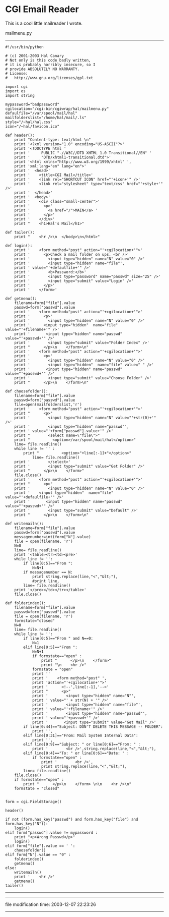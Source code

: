 CGI Email Reader
================

This is a cool little mailreader I wrote.

mailmenu.py

* * *

    
    #!/usr/bin/python
    
    # (c) 2001-2003 Hal Canary
    # Not only is this code badly written, 
    # it is probably horribly insecure, so I 
    # provide ABSOLUTELY NO WARRANTY.
    # License:
    # 	http://www.gnu.org/licenses/gpl.txt
    
    import cgi
    import os
    import string
    
    mypassword="badpassword"
    cgilocation="/cgi-bin/cgiwrap/hal/mailmenu.py"
    defaulfile="/var/spool/mail/hal"
    mailfolderslist="/home/hal/mail/.ls"
    style="/~hal/hal.css"
    icon="/~hal/favicon.ico"
    
    def header():
    	print "Content-type: text/html \n"
    	print '<?xml version="1.0" encoding="US-ASCII"?>'
    	print '<!DOCTYPE html '
    	print '     PUBLIC "-//W3C//DTD XHTML 1.0 Transitional//EN" '
    	print '     "DTD/xhtml1-transitional.dtd">'
    	print '<html xmlns="http://www.w3.org/1999/xhtml" ',
    	print 'xml:lang="en" lang="en">'
    	print '  <head>'
    	print '    <title>CGI Mail</title>'
    	print '    <link rel="SHORTCUT ICON" href="'+icon+'" />'
    	print '    <link rel="stylesheet" type="text/css" href="'+style+'" />'
    	print '  </head>'
    	print '  <body>'
    	print '    <div class="small-center">'
    	print '      <p>'
    	print '        <a href="/">MAIN</a> '
    	print '      </p>'
    	print '    </div>'
    	print "    <h1>Hal's Mail</h1>"
    
    def tailer():
    	print "    <hr />\n  </body>\n</html>"
    
    def login():
    	print '    <form method="post" action="'+cgilocation+'">'
    	print '      <p>Check a mail folder on ups. <br />'
    	print '        <input type="hidden" name="N" value="0" />'
    	print '        <input type="hidden" name="file"',
    	print ' value="'+defaulfile+'" />'
    	print '        <b>Password:</b>'
    	print '        <input type="password" name="passwd" size="25" />'
    	print '        <input type="submit" value="Login" />'
    	print '      </p>'
    	print '    </form>'
    
    def getmenu():
    	filename=form["file"].value
    	passwd=form["passwd"].value
    	print '    <form method="post" action="'+cgilocation+'">'
    	print '      <p>'
    	print '        <input type="hidden" name="N" value="0" />'
    	print '      <input type="hidden"  name="file" value="'+filename+'" />'
    	print '       <input type="hidden" name="passwd" value="'+passwd+'" />'
    	print '        <input type="submit" value="Folder Index" />'
    	print "      </p>\n    </form>\n"
    	print '    <form method="post" action="'+cgilocation+'">'
    	print '      <p>'
    	print '        <input type="hidden" name="N" value="0" />'
    	print '        <input type="hidden"  name="file" value=" " />'
    	print '       <input type="hidden" name="passwd" value="'+passwd+'" />'
    	print '        <input type="submit" value="Choose Folder" />'
    	print "      </p>\n    </form>\n"
    
    def choosefolder():
    	filename=form["file"].value
    	passwd=form["passwd"].value
    	file=open(mailfolderslist,'r')
    	print '    <form method="post" action="'+cgilocation+'">'
    	print "      <p>"
    	print '        <input type="hidden" name="N" value="'+str(0)+'" />'
    	print '        <input type="hidden" name="passwd"',
    	print ' value="'+form["passwd"].value+'" />'
    	print "        <select name=\"file\">"
    	print "          <option>/var/spool/mail/hal</option>"
    	line= file.readline()
    	while line != '' :
    		print "          <option>"+line[:-1]+"</option>"
    	        line= file.readline()
    	print '        </select>'
    	print '        <input type="submit" value="Get Folder" />'
    	print "      </p>\n    </form>"
    	file.close()
    	print '    <form method="post" action="'+cgilocation+'">'
    	print "      <p>"
    	print '        <input type="hidden" name="N" value="0" />'
    	print '    <input type="hidden"  name="file" value="'+defaulfile+'" />'
    	print '       <input type="hidden" name="passwd" value="'+passwd+'" />'
    	print '        <input type="submit" value="Default" />'
    	print "      </p>\n    </form>\n"
    
    def writemailn():
    	filename=form["file"].value
    	passwd=form["passwd"].value
    	messagenumber=int(form["N"].value)
    	file = open(filename, 'r')
    	N=0
    	line= file.readline()
    	print '<table><tr><td><pre>'
    	while line != '':
    		if line[0:5]=="From ":
    			N=N+1
    		if messagenumber == N:
    			print string.replace(line,"<","&lt;"),
    			#print line,
    		line= file.readline()
    	print '</pre></td></tr></table>'
    	file.close()
    
    def folderindex():
    	filename=form["file"].value
    	passwd=form["passwd"].value
    	file = open(filename, 'r')
    	formstate="closed"
    	N=0
    	line= file.readline()
    	while line != '':
    		if line[0:5]=="From " and N==0:
    			N=1
    		elif line[0:5]=="From ":
    			N=N+1
    			if formstate=="open" :
    				print "      </p>\n    </form>"
    				print "\n    <hr />"
    			formstate = "open"
    			print ''
    			print '    <form method="post" ',
    			print 'action="'+cgilocation+'">'
    			print '      <!--',line[:-1],'-->'
    			print "      <p>"
    			print '        <input type="hidden" name="N"',
    			print ' value="' + str(N) + '" />'
    			print '        <input type="hidden" name="file"',
    			print ' value="'+filename+'" />'
    			print '        <input type="hidden" name="passwd"',
    			print ' value="'+passwd+'" />'
    			print '       <input type="submit" value="Get Mail" />'
    		if line[0:44]=="Subject: DON'T DELETE THIS MESSAGE -- FOLDER":
    			print '',
    		elif line[0:31]=="From: Mail System Internal Data":
    			print '',
    		elif line[0:9]=="Subject: " or line[0:6]=="From: " :
    			print '        <br />',string.replace(line,"<","&lt;"),
    		elif line[0:4]=="To: " or line[0:6]=="Date: " :
    			if formstate=="open" :
    				print '        <br />',
    				print string.replace(line,"<","&lt;"),
    		line= file.readline()
    	file.close()
    	if formstate=="open" :
    		print "      </p>\n    </form> \n\n    <hr />\n"
    	formstate = "closed"
    
    
    form = cgi.FieldStorage()
    
    header()
    
    if not (form.has_key("passwd") and form.has_key("file") and form.has_key("N")):
    	login()
    elif form["passwd"].value != mypassword :
    	print "<p>Wrong Passwd</p>"
    	login()
    elif form["file"].value == ' ':
    	choosefolder()
    elif form["N"].value == "0" :
    	folderindex()	
    	getmenu()
    else:
    	writemailn()
    	print '    <hr />'
    	getmenu()
    tailer()
    
    

* * *

* * *

file modification time: 2003-12-07 22:23:26

* * *
